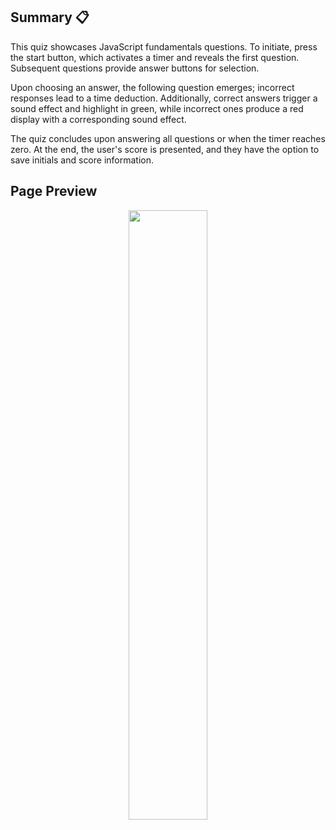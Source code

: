## Summary 📋

This quiz showcases JavaScript fundamentals questions. To initiate, press the start button, which activates a timer and reveals the first question. Subsequent questions provide answer buttons for selection.

Upon choosing an answer, the following question emerges; incorrect responses lead to a time deduction. Additionally, correct answers trigger a sound effect and highlight in green, while incorrect ones produce a red display with a corresponding sound effect.

The quiz concludes upon answering all questions or when the timer reaches zero. At the end, the user's score is presented, and they have the option to save initials and score information.

## Page Preview 

<p align="center">
<img src="https://github.com/CyberTech403/Simple-coding-quiz/blob/main/assets/Screenshot/gif-screenshot.gif" width = "50%" >
